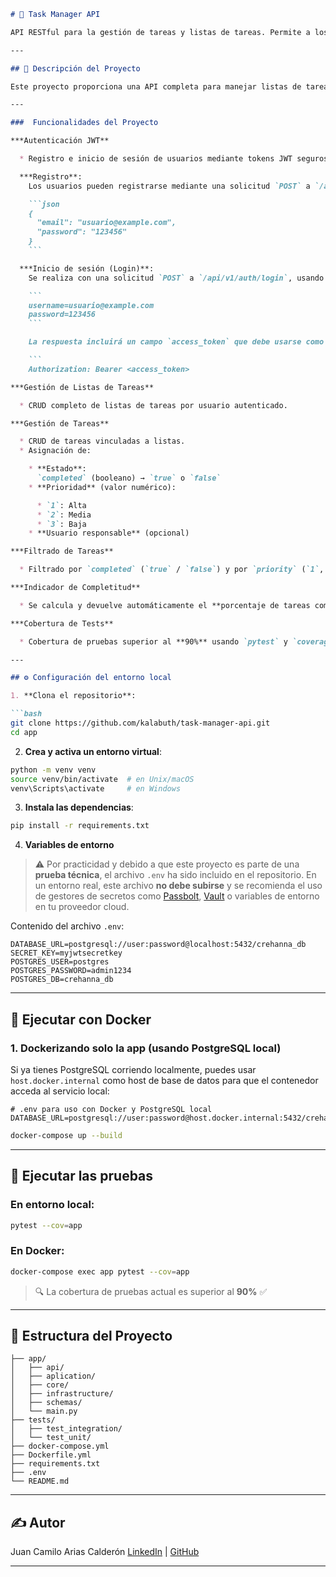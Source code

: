 
````markdown
# 📝 Task Manager API

API RESTful para la gestión de tareas y listas de tareas. Permite a los usuarios registrarse, autenticarse, crear listas de tareas, gestionar tareas individuales y aplicar filtros por estado y prioridad. También calcula automáticamente el porcentaje de completitud de cada lista.

---

## 📌 Descripción del Proyecto

Este proyecto proporciona una API completa para manejar listas de tareas, desarrollada con **FastAPI**, **SQLAlchemy** y **PostgreSQL**. Las funcionalidades principales incluyen:

---

###  Funcionalidades del Proyecto

***Autenticación JWT**

  * Registro e inicio de sesión de usuarios mediante tokens JWT seguros.

  ***Registro**:
    Los usuarios pueden registrarse mediante una solicitud `POST` a `/api/v1/auth/register`, enviando un JSON como:

    ```json
    {
      "email": "usuario@example.com",
      "password": "123456"
    }
    ```

  ***Inicio de sesión (Login)**:
    Se realiza con una solicitud `POST` a `/api/v1/auth/login`, usando `form-data` con los campos:

    ```
    username=usuario@example.com
    password=123456
    ```

    La respuesta incluirá un campo `access_token` que debe usarse como token Bearer en las cabeceras de autorización:

    ```
    Authorization: Bearer <access_token>

***Gestión de Listas de Tareas**

  * CRUD completo de listas de tareas por usuario autenticado.

***Gestión de Tareas**

  * CRUD de tareas vinculadas a listas.
  * Asignación de:

    * **Estado**:
      `completed` (booleano) → `true` o `false`
    * **Prioridad** (valor numérico):

      * `1`: Alta
      * `2`: Media
      * `3`: Baja
    * **Usuario responsable** (opcional)

***Filtrado de Tareas**

  * Filtrado por `completed` (`true` / `false`) y por `priority` (`1`, `2`, `3`) en los listados por lista.

***Indicador de Completitud**

  * Se calcula y devuelve automáticamente el **porcentaje de tareas completadas** por lista.

***Cobertura de Tests**

  * Cobertura de pruebas superior al **90%** usando `pytest` y `coverage`.

---

## ⚙️ Configuración del entorno local

1. **Clona el repositorio**:

```bash
git clone https://github.com/kalabuth/task-manager-api.git
cd app
````

2. **Crea y activa un entorno virtual**:

```bash
python -m venv venv
source venv/bin/activate  # en Unix/macOS
venv\Scripts\activate     # en Windows
```

3. **Instala las dependencias**:

```bash
pip install -r requirements.txt
```

4. **Variables de entorno**

> ⚠️ Por practicidad y debido a que este proyecto es parte de una **prueba técnica**, el archivo `.env` ha sido incluido en el repositorio.
> En un entorno real, este archivo **no debe subirse** y se recomienda el uso de gestores de secretos como [Passbolt](https://www.passbolt.com/), [Vault](https://www.vaultproject.io/) o variables de entorno en tu proveedor cloud.

Contenido del archivo `.env`:

```env
DATABASE_URL=postgresql://user:password@localhost:5432/crehanna_db
SECRET_KEY=myjwtsecretkey
POSTGRES_USER=postgres
POSTGRES_PASSWORD=admin1234
POSTGRES_DB=crehanna_db
```

---

## 🐳 Ejecutar con Docker

### 1. Dockerizando solo la app (usando PostgreSQL local)

Si ya tienes PostgreSQL corriendo localmente, puedes usar `host.docker.internal` como host de base de datos para que el contenedor acceda al servicio local:

```env
# .env para uso con Docker y PostgreSQL local
DATABASE_URL=postgresql://user:password@host.docker.internal:5432/crehanna_db
```

```bash
docker-compose up --build
```

---

## 🧪 Ejecutar las pruebas

### En entorno local:

```bash
pytest --cov=app
```

### En Docker:

```bash
docker-compose exec app pytest --cov=app
```

> 🔍 La cobertura de pruebas actual es superior al **90%** ✅

---

## 📁 Estructura del Proyecto

```
├── app/
│   ├── api/
│   ├── aplication/
│   ├── core/
│   ├── infrastructure/
│   ├── schemas/
│   └── main.py
├── tests/
│   ├── test_integration/
│   └── test_unit/
├── docker-compose.yml
├── Dockerfile.yml
├── requirements.txt
├── .env
└── README.md
```

---

## ✍️ Autor

Juan Camilo Arias Calderón
[LinkedIn](https://www.linkedin.com/in/juan-ar/) | [GitHub](https://github.com/Kalabuth)

---
